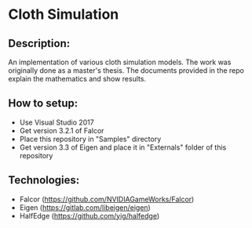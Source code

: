 # Cloth Simulation

Description:
-----
An implementation of various cloth simulation models. The work was originally done as a master's thesis. The documents provided in the repo explain the mathematics and show results.

How to setup:
-----
 - Use Visual Studio 2017
 - Get version 3.2.1 of Falcor
 - Place this repository in "Samples" directory
 - Get version 3.3 of Eigen and place it in "Externals" folder of this repository

Technologies:
-----
 - Falcor (https://github.com/NVIDIAGameWorks/Falcor)
 - Eigen (https://gitlab.com/libeigen/eigen)
 - HalfEdge (https://github.com/yig/halfedge)
